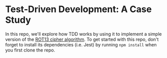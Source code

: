 # Test-Driven Development: A Case Study

In this repo, we'll explore how TDD works by using it to implement a simple version of the [ROT13 cipher algorithm](https://en.wikipedia.org/wiki/ROT13).  To get started with this repo, don't forget to install its dependencies (i.e. Jest) by running `npm install` when you first clone the repo.
